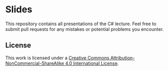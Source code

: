 # Slides
This repository contains all presentations of the C# lecture. Feel free to submit pull requests for any mistakes or potential problems you encounter.

## License
This work is licensed under a [Creative Commons Attribution-NonCommercial-ShareAlike 4.0 International License](http://creativecommons.org/licenses/by-nc-sa/4.0/).